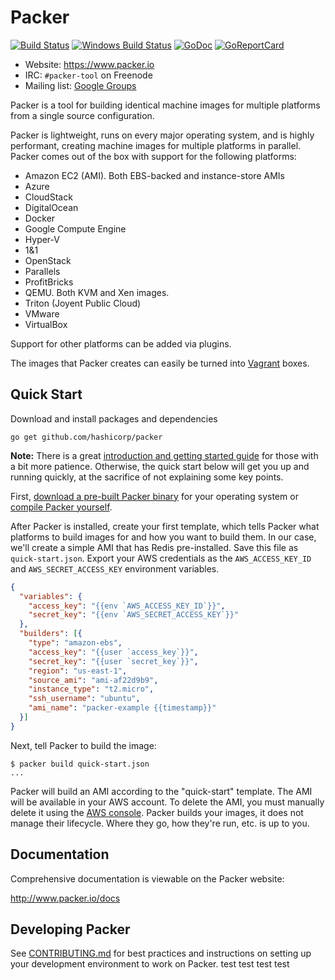 # Packer

[![Build Status][travis-badge]][travis]
[![Windows Build Status][appveyor-badge]][appveyor]
[![GoDoc][godoc-badge]][godoc]
[![GoReportCard][report-badge]][report]

[travis-badge]: https://travis-ci.org/hashicorp/packer.svg?branch=master
[travis]: https://travis-ci.org/hashicorp/packer
[appveyor-badge]: https://ci.appveyor.com/api/projects/status/miavlgnp989e5obc/branch/master?svg=true
[appveyor]: https://ci.appveyor.com/project/hashicorp/packer
[godoc-badge]: https://godoc.org/github.com/mitchellh/packer?status.svg
[godoc]: https://godoc.org/github.com/mitchellh/packer
[report-badge]: https://goreportcard.com/badge/github.com/mitchellh/packer
[report]: https://goreportcard.com/report/github.com/mitchellh/packer

* Website: https://www.packer.io
* IRC: `#packer-tool` on Freenode
* Mailing list: [Google Groups](http://groups.google.com/group/packer-tool)

Packer is a tool for building identical machine images for multiple platforms
from a single source configuration.

Packer is lightweight, runs on every major operating system, and is highly
performant, creating machine images for multiple platforms in parallel. Packer
comes out of the box with support for the following platforms:

* Amazon EC2 (AMI). Both EBS-backed and instance-store AMIs
* Azure
* CloudStack
* DigitalOcean
* Docker
* Google Compute Engine
* Hyper-V
* 1&1
* OpenStack
* Parallels
* ProfitBricks
* QEMU. Both KVM and Xen images.
* Triton (Joyent Public Cloud)
* VMware
* VirtualBox

Support for other platforms can be added via plugins.

The images that Packer creates can easily be turned into
[Vagrant](http://www.vagrantup.com) boxes.

## Quick Start
Download and install packages and dependencies
```
go get github.com/hashicorp/packer
```

**Note:** There is a great
[introduction and getting started guide](http://www.packer.io/intro)
for those with a bit more patience. Otherwise, the quick start below
will get you up and running quickly, at the sacrifice of not explaining some
key points.

First, [download a pre-built Packer binary](http://www.packer.io/downloads.html)
for your operating system or [compile Packer yourself](CONTRIBUTING.md#setting-up-go-to-work-on-packer).

After Packer is installed, create your first template, which tells Packer
what platforms to build images for and how you want to build them. In our
case, we'll create a simple AMI that has Redis pre-installed. Save this
file as `quick-start.json`. Export your AWS credentials as the
`AWS_ACCESS_KEY_ID` and `AWS_SECRET_ACCESS_KEY` environment variables.

```json
{
  "variables": {
    "access_key": "{{env `AWS_ACCESS_KEY_ID`}}",
    "secret_key": "{{env `AWS_SECRET_ACCESS_KEY`}}"
  },
  "builders": [{
    "type": "amazon-ebs",
    "access_key": "{{user `access_key`}}",
    "secret_key": "{{user `secret_key`}}",
    "region": "us-east-1",
    "source_ami": "ami-af22d9b9",
    "instance_type": "t2.micro",
    "ssh_username": "ubuntu",
    "ami_name": "packer-example {{timestamp}}"
  }]
}
```

Next, tell Packer to build the image:

```
$ packer build quick-start.json
...
```

Packer will build an AMI according to the "quick-start" template. The AMI
will be available in your AWS account. To delete the AMI, you must manually
delete it using the [AWS console](https://console.aws.amazon.com/). Packer
builds your images, it does not manage their lifecycle. Where they go, how
they're run, etc. is up to you.

## Documentation

Comprehensive documentation is viewable on the Packer website:

http://www.packer.io/docs

## Developing Packer

See [CONTRIBUTING.md](https://github.com/hashicorp/packer/blob/master/CONTRIBUTING.md) for best practices and instructions on setting up your development environment to work on Packer.
test
test
test
test
